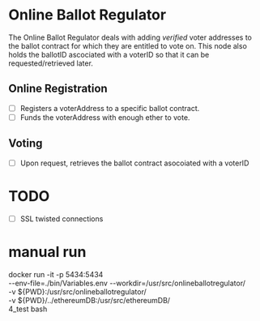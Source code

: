 # Online Ballot Regulator
The Online Ballot Regulator deals with adding *verified* voter addresses to the ballot contract for which they are entitled to vote on. This node also holds the ballotID ascociated with a voterID so that it can be requested/retrieved later.

## Online Registration
- [ ] Registers a voterAddress to a specific ballot contract.
- [ ] Funds the voterAddress with enough ether to vote.

## Voting
- [ ] Upon request, retrieves the ballot contract asocoiated with a voterID


# TODO
- [ ] SSL twisted connections

# manual run
docker run -it -p 5434:5434 \
    --env-file=./bin/Variables.env
    --workdir=/usr/src/onlineballotregulator/ \
    -v ${PWD}:/usr/src/onlineballotregulator/ \
    -v ${PWD}/../ethereumDB:/usr/src/ethereumDB/ \
    4_test bash